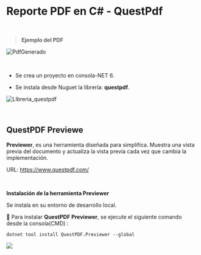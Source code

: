 # Reporte PDF en C# - QuestPdf
<br>  

>**Ejemplo del PDF**  

![PdfGenerado](https://user-images.githubusercontent.com/42153530/224733619-747213a1-b5ee-47ed-91d5-ab57734ef9ce.png)

<br>


- Se crea un proyecto en consola-NET 6.

- Se instala desde Nuguet la librería: **questpdf**.


![LIbreria_questpdf](https://user-images.githubusercontent.com/42153530/224733810-c73e4977-5d90-4685-8cde-e6f2a6695cf1.png)

<br>

## QuestPDF Previewe


**Previewer**, es una herramienta diseñada para simplifica.  Muestra una vista previa del documento y 	actualiza la vista previa cada vez que cambia la implementación.

URL: https://www.questpdf.com/  
  
  
<br>

**Instalación de la herramienta Previewer**  

Se instala en su entorno de desarrollo local.

📁 Para instalar **QuestPDF Previewer**, se ejecute el siguiente comando desde la consola(CMD) :


```dotnet tool install QuestPDF.Previewer --global```



![	](https://user-images.githubusercontent.com/42153530/224733875-4ddb9ee0-8afd-4db4-a5e4-7520618d9d69.png)





